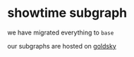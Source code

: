 # showtime subgraph
we have migrated everything to `base`

our subgraphs are hosted on [goldsky](goldsky.com)
